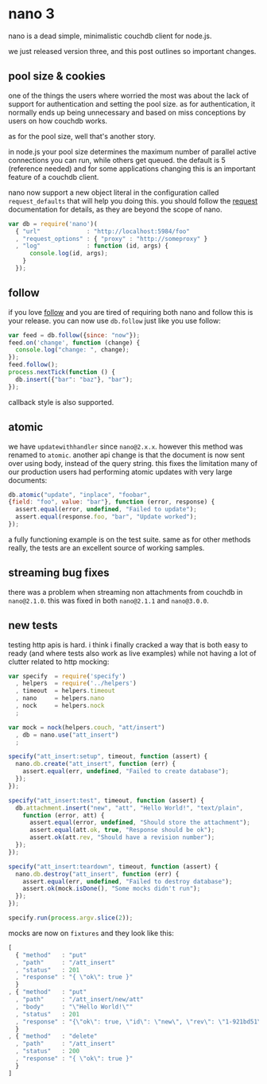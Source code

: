 # nano 3

nano is a dead simple, minimalistic couchdb client for node.js.

we just released version three, and this post outlines so important changes.

## pool size & cookies

one of the things the users where worried the most was about the lack of support for authentication and setting the pool size. as for authentication, it normally ends up being unnecessary and based on miss conceptions by users on how couchdb works.

as for the pool size, well that's another story.

in node.js your pool size determines the maximum number of parallel active connections you can run, while others get queued. the default is 5 (reference needed) and for some applications changing this is an important feature of a couchdb client.

nano now support a new object literal in the configuration called `request_defaults` that will help you doing this. you should follow the [request] documentation for details, as they are beyond the scope of nano.

``` javascript
var db = require('nano')(
  { "url"             : "http://localhost:5984/foo"
  , "request_options" : { "proxy" : "http://someproxy" }
  , "log"             : function (id, args) { 
      console.log(id, args);
    }
  });
```

## follow

if you love [follow] and you are tired of requiring both nano and follow this is your release. you can now use `db.follow` just like you use follow:

``` javascript
var feed = db.follow({since: "now"});
feed.on('change', function (change) {
  console.log("change: ", change);
});
feed.follow();
process.nextTick(function () {
  db.insert({"bar": "baz"}, "bar");
});
```

callback style is also supported.

## atomic

we have `updatewithhandler` since `nano@2.x.x`. however this method was renamed to `atomic`. another api change is that the document is now sent over using body, instead of the query string. this fixes the limitation many of our production users had performing atomic updates with very large documents:

``` javascript
db.atomic("update", "inplace", "foobar", 
{field: "foo", value: "bar"}, function (error, response) {
  assert.equal(error, undefined, "Failed to update");
  assert.equal(response.foo, "bar", "Update worked");
});
```

a fully functioning example is on the test suite. same as for other methods really, the tests are an excellent source of working samples.

## streaming bug fixes

there was a problem when streaming non attachments from couchdb in `nano@2.1.0`. this was fixed in both `nano@2.1.1` and `nano@3.0.0`.

## new tests

testing http apis is hard. i think i finally cracked a way that is both easy to ready (and where tests also work as live examples) while not having a lot of clutter related to http mocking:

``` javascript
var specify  = require('specify')
  , helpers  = require('../helpers')
  , timeout  = helpers.timeout
  , nano     = helpers.nano
  , nock     = helpers.nock
  ;

var mock = nock(helpers.couch, "att/insert")
  , db = nano.use("att_insert")
  ;

specify("att_insert:setup", timeout, function (assert) {
  nano.db.create("att_insert", function (err) {
    assert.equal(err, undefined, "Failed to create database");
  });
});

specify("att_insert:test", timeout, function (assert) {
  db.attachment.insert("new", "att", "Hello World!", "text/plain",
    function (error, att) {
      assert.equal(error, undefined, "Should store the attachment");
      assert.equal(att.ok, true, "Response should be ok");
      assert.ok(att.rev, "Should have a revision number");
  });
});

specify("att_insert:teardown", timeout, function (assert) {
  nano.db.destroy("att_insert", function (err) {
    assert.equal(err, undefined, "Failed to destroy database");
    assert.ok(mock.isDone(), "Some mocks didn't run");
  });
});

specify.run(process.argv.slice(2));
```

mocks are now on `fixtures` and they look like this:

``` javascript
[
  { "method"   : "put"
  , "path"     : "/att_insert"
  , "status"   : 201
  , "response" : "{ \"ok\": true }" 
  }
, { "method"   : "put"
  , "path"     : "/att_insert/new/att"
  , "body"     : "\"Hello World!\""
  , "status"   : 201
  , "response" : "{\"ok\": true, \"id\": \"new\", \"rev\": \"1-921bd51\" }"
  }
, { "method"   : "delete"
  , "path"     : "/att_insert"
  , "status"   : 200
  , "response" : "{ \"ok\": true }" 
  }
]
```

[follow]: https://github.com/iriscouch/follow
[request]:  https://github.com/mikeal/request